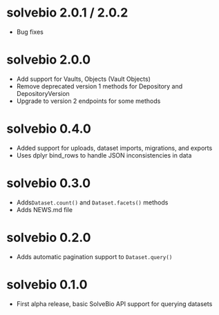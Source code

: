 # solvebio 2.0.1 / 2.0.2

* Bug fixes 


# solvebio 2.0.0

* Add support for Vaults, Objects (Vault Objects)
* Remove deprecated version 1 methods for Depository and DepositoryVersion
* Upgrade to version 2 endpoints for some methods


# solvebio 0.4.0

* Added support for uploads, dataset imports, migrations, and exports
* Uses dplyr bind_rows to handle JSON inconsistencies in data


# solvebio 0.3.0

* Adds`Dataset.count()` and `Dataset.facets()` methods
* Adds NEWS.md file


# solvebio 0.2.0

* Adds automatic pagination support to `Dataset.query()`


# solvebio 0.1.0

* First alpha release, basic SolveBio API support for querying datasets
